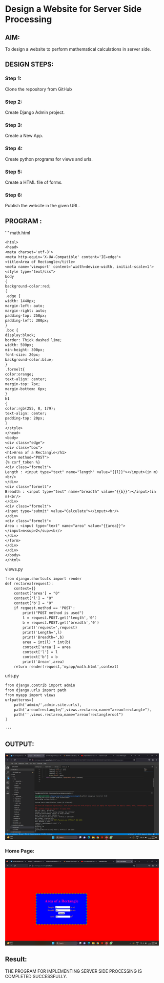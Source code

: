 # Design a Website for Server Side Processing

## AIM:
To design a website to perform mathematical calculations in server side.

## DESIGN STEPS:
### Step 1:
Clone the repository from GitHub

### Step 2:
Create Django Admin project.

### Step 3:
Create a New App.

### Step 4:
Create python programs for views and urls.

### Step 5:
Create a HTML file of forms.

### Step 6:
Publish the website in the given URL.

## PROGRAM :
'''
math.html

    <html>
    <head>
    <meta charset='utf-8'>
    <meta http-equiv='X-UA-Compatible' content='IE=edge'>
    <title>Area of Rectangle</title>
    <meta name='viewport' content='width=device-width, initial-scale=1'>
    <style type="text/css">
    body
    {
    background-color:red;
    {
    .edge {
    width: 1440px;
    margin-left: auto;
    margin-right: auto;
    padding-top: 250px;
    padding-left: 300px;
    }
    .box {
    display:block;
    border: Thick dashed lime;
    width: 500px;
    min-height: 300px;
    font-size: 20px;
    background-color:blue;
    }
    .formelt{
    color:orange;
    text-align: center;
    margin-top: 7px;
    margin-bottom: 6px;
    }
    h1
    {
    color:rgb(255, 0, 179);
    text-align: center;
    padding-top: 20px;
    }
    </style>
    </head>
    <body>
    <div class="edge">
    <div class="box">
    <h1>Area of a Rectangle</h1>
    <form method="POST">
    {% csrf_token %}
    <div class="formelt">
    Length : <input type="text" name="length" value="{{l}}"></input>(in m)<br/>
    </div>
    <div class="formelt">
    Breadth : <input type="text" name="breadth" value="{{b}}"></input>(in m)<br/>
    </div>
    <div class="formelt">
    <input type="submit" value="Calculate"></input><br/>
    </div>
    <div class="formelt">
    Area : <input type="text" name="area" value="{{area}}"></input>m<sup>2</sup><br/>
    </div>
    </form>
    </div>
    </div>
    </body>
    </html>

views.py

    from django.shortcuts import render
    def rectarea(request):
        context={}
        context['area'] = "0"
        context['l'] = "0"
        context['b'] = "0"
        if request.method == 'POST':
            print("POST method is used")
            l = request.POST.get('length','0')
            b = request.POST.get('breadth','0')
            print('request=',request)
            print('Length=',l)
            print('Breadth=',b)
            area = int(l) * int(b)
            context['area'] = area
            context['l'] = l
            context['b'] = b
            print('Area=',area)
        return render(request,'myapp/math.html',context)

urls.py

    from django.contrib import admin
    from django.urls import path
    from myapp import views
    urlpatterns=[
        path('admin/',admin.site.urls),
        path('areaofrectangle/',views.rectarea,name="areaofrectangle"),
        path('',views.rectarea,name="areaofrectangleroot")
    ]
    
    '''

## OUTPUT:
![output](./out.png)

### Home Page:
![Homepage](./homee.png)


## Result:
THE PROGRAM FOR IMPLEMENTING SERVER SIDE PROCESSING IS COMPLETED SUCCESSFULLY.
